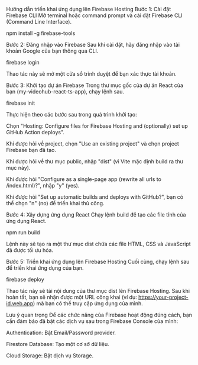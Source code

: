 Hướng dẫn triển khai ứng dụng lên Firebase Hosting
Bước 1: Cài đặt Firebase CLI
Mở terminal hoặc command prompt và cài đặt Firebase CLI (Command Line Interface).

npm install -g firebase-tools

Bước 2: Đăng nhập vào Firebase
Sau khi cài đặt, hãy đăng nhập vào tài khoản Google của bạn thông qua CLI.

firebase login

Thao tác này sẽ mở một cửa sổ trình duyệt để bạn xác thực tài khoản.

Bước 3: Khởi tạo dự án Firebase
Trong thư mục gốc của dự án React của bạn (my-videohub-react-ts-app), chạy lệnh sau.

firebase init

Thực hiện theo các bước sau trong quá trình khởi tạo:

Chọn "Hosting: Configure files for Firebase Hosting and (optionally) set up GitHub Action deploys".

Khi được hỏi về project, chọn "Use an existing project" và chọn project Firebase bạn đã tạo.

Khi được hỏi về thư mục public, nhập "dist" (vì Vite mặc định build ra thư mục này).

Khi được hỏi "Configure as a single-page app (rewrite all urls to /index.html)?", nhập "y" (yes).

Khi được hỏi "Set up automatic builds and deploys with GitHub?", bạn có thể chọn "n" (no) để triển khai thủ công.

Bước 4: Xây dựng ứng dụng React
Chạy lệnh build để tạo các file tĩnh của ứng dụng React.

npm run build

Lệnh này sẽ tạo ra một thư mục dist chứa các file HTML, CSS và JavaScript đã được tối ưu hóa.

Bước 5: Triển khai ứng dụng lên Firebase Hosting
Cuối cùng, chạy lệnh sau để triển khai ứng dụng của bạn.

firebase deploy

Thao tác này sẽ tải nội dung của thư mục dist lên Firebase Hosting. Sau khi hoàn tất, bạn sẽ nhận được một URL công khai (ví dụ: https://your-project-id.web.app) mà bạn có thể truy cập ứng dụng của mình.

Lưu ý quan trọng
Để các chức năng của Firebase hoạt động đúng cách, bạn cần đảm bảo đã bật các dịch vụ sau trong Firebase Console của mình:

Authentication: Bật Email/Password provider.

Firestore Database: Tạo một cơ sở dữ liệu.

Cloud Storage: Bật dịch vụ Storage.